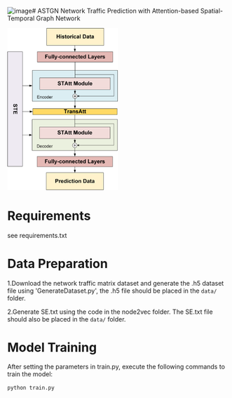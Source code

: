 ![image](https://github.com/pengyufei2024/ASTGN/assets/157557824/a9e73cae-650e-4799-b535-c90aa78634c6)# ASTGN
Network Traffic Prediction with Attention-based Spatial-Temporal Graph Network

<img src="https://github.com/pengyufei2024/ASTGN/blob/main/figure/ASTGN.png" width="50%">

# Requirements
see requirements.txt


# Data Preparation
1.Download the network traffic matrix dataset and generate the .h5 dataset file using 'GenerateDataset.py', the .h5 file should be placed in the `data/` folder.

2.Generate SE.txt using the code in the node2vec folder. The SE.txt file should also be placed in the `data/` folder.


# Model Training
After setting the parameters in train.py, execute the following commands to train the model:

```
python train.py
```


